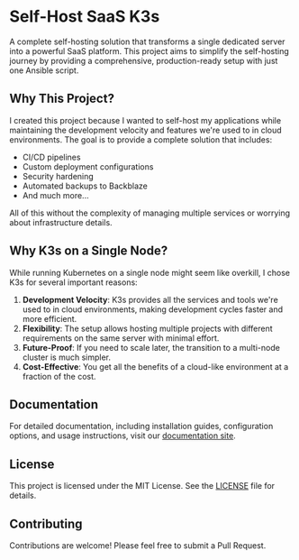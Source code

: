 # Self-Host SaaS K3s

A complete self-hosting solution that transforms a single dedicated server into a powerful SaaS platform. This project aims to simplify the self-hosting journey by providing a comprehensive, production-ready setup with just one Ansible script.

## Why This Project?

I created this project because I wanted to self-host my applications while maintaining the development velocity and features we're used to in cloud environments. The goal is to provide a complete solution that includes:

- CI/CD pipelines
- Custom deployment configurations
- Security hardening
- Automated backups to Backblaze
- And much more...

All of this without the complexity of managing multiple services or worrying about infrastructure details.

## Why K3s on a Single Node?

While running Kubernetes on a single node might seem like overkill, I chose K3s for several important reasons:

1. **Development Velocity**: K3s provides all the services and tools we're used to in cloud environments, making development cycles faster and more efficient.
2. **Flexibility**: The setup allows hosting multiple projects with different requirements on the same server with minimal effort.
3. **Future-Proof**: If you need to scale later, the transition to a multi-node cluster is much simpler.
4. **Cost-Effective**: You get all the benefits of a cloud-like environment at a fraction of the cost.

## Documentation

For detailed documentation, including installation guides, configuration options, and usage instructions, visit our [documentation site](https://humansoftware.github.io/self-host-saas-k3s/).

## License

This project is licensed under the MIT License. See the [LICENSE](LICENSE) file for details.

## Contributing

Contributions are welcome! Please feel free to submit a Pull Request.
